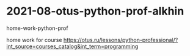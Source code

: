 # 2021-08-otus-python-prof-alkhin
 home-work-python-prof
 
home work for course https://otus.ru/lessons/python-professional/?int_source=courses_catalog&int_term=programming
